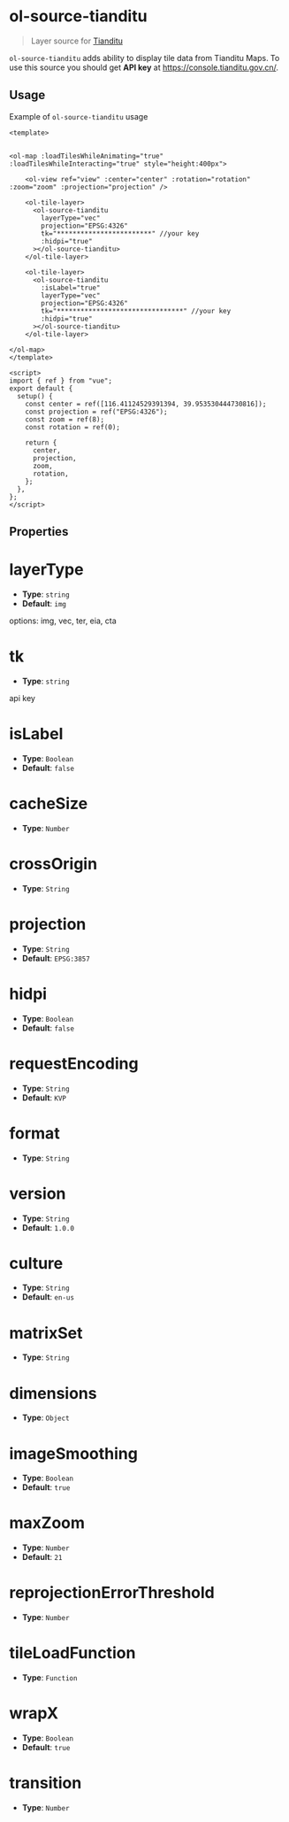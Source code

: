 # ol-source-tianditu

> Layer source for [Tianditu](https://www.tianditu.gov.cn/)

`ol-source-tianditu` adds ability to display tile data from Tianditu Maps. To use
this source you should get **API key** at https://console.tianditu.gov.cn/.

<script setup>
import TiandituDemo from "@demos/TiandituDemo.vue"
</script>

<ClientOnly>
<TiandituDemo />
</ClientOnly>

## Usage

Example of `ol-source-tianditu` usage

```vue
<template>


<ol-map :loadTilesWhileAnimating="true" :loadTilesWhileInteracting="true" style="height:400px">

    <ol-view ref="view" :center="center" :rotation="rotation" :zoom="zoom" :projection="projection" />

    <ol-tile-layer>
      <ol-source-tianditu
        layerType="vec"
        projection="EPSG:4326"
        tk="************************" //your key
        :hidpi="true"
      ></ol-source-tianditu>
    </ol-tile-layer>

    <ol-tile-layer>
      <ol-source-tianditu
        :isLabel="true"
        layerType="vec"
        projection="EPSG:4326"
        tk="********************************" //your key
        :hidpi="true"
      ></ol-source-tianditu>
    </ol-tile-layer>

</ol-map>
</template>

<script>
import { ref } from "vue";
export default {
  setup() {
    const center = ref([116.41124529391394, 39.953530444730816]);
    const projection = ref("EPSG:4326");
    const zoom = ref(8);
    const rotation = ref(0);

    return {
      center,
      projection,
      zoom,
      rotation,
    };
  },
};
</script>
```

## Properties

# layerType

- **Type**: `string`
- **Default**: `img`

options: img, vec, ter, eia, cta

# tk

- **Type**: `string`

api key

# isLabel

- **Type**: `Boolean`
- **Default**: `false`

# cacheSize

- **Type**: `Number`

# crossOrigin

- **Type**: `String`

# projection

- **Type**: `String`
- **Default**: `EPSG:3857`

# hidpi

- **Type**: `Boolean`
- **Default**: `false`

# requestEncoding

- **Type**: `String`
- **Default**: `KVP`

# format

- **Type**: `String`

# version

- **Type**: `String`
- **Default**: `1.0.0`

# culture

- **Type**: `String`
- **Default**: `en-us`

# matrixSet

- **Type**: `String`

# dimensions

- **Type**: `Object`

# imageSmoothing

- **Type**: `Boolean`
- **Default**: `true`

# maxZoom

- **Type**: `Number`
- **Default**: `21`

# reprojectionErrorThreshold

- **Type**: `Number`

# tileLoadFunction

- **Type**: `Function`

# wrapX

- **Type**: `Boolean`
- **Default**: `true`

# transition

- **Type**: `Number`
